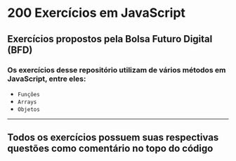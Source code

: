 # 200 Exercícios em JavaScript
## Exercícios propostos pela Bolsa Futuro Digital (BFD)
### Os exercícios desse repositório utilizam de vários métodos em JavaScript, entre eles:
  - `Funções`
  - `Arrays`
  - `Objetos`
---
Todos os exercícios possuem suas respectivas questões como comentário no topo do código
---